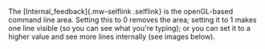 The [Internal_feedback]{.mw-selflink .selflink} is the openGL-based
command line area. Setting this to 0 removes the area; setting it to 1
makes one line visible (so you can see what you\'re typing); or you can
set it to a higher value and see more lines internally (see images
below).
